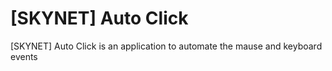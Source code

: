 # [SKYNET] Auto Click

[SKYNET] Auto Click is an application to automate the mause and keyboard events 
